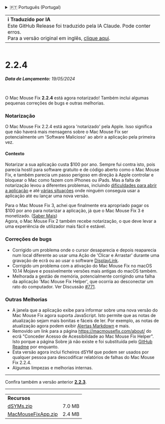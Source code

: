 <details>
<summary>🇵🇹 Português (Portugal)</summary>

[🇬🇧 English (GitHub)](https://github.com/noah-nuebling/mac-mouse-fix/releases/tag/2.2.4)\
[🇦🇩 Català](https://redirect.macmousefix.com/?target=mmf-release&tag=2.2.4&locale=ca)\
[🇩🇪 Deutsch](https://redirect.macmousefix.com/?target=mmf-release&tag=2.2.4&locale=de)\
[🇪🇸 Español](https://redirect.macmousefix.com/?target=mmf-release&tag=2.2.4&locale=es)\
[🇫🇷 Français](https://redirect.macmousefix.com/?target=mmf-release&tag=2.2.4&locale=fr)\
[🇮🇩 Indonesia](https://redirect.macmousefix.com/?target=mmf-release&tag=2.2.4&locale=id)\
[🇮🇹 Italiano](https://redirect.macmousefix.com/?target=mmf-release&tag=2.2.4&locale=it)\
[🇭🇺 Magyar](https://redirect.macmousefix.com/?target=mmf-release&tag=2.2.4&locale=hu)\
[🇳🇱 Nederlands](https://redirect.macmousefix.com/?target=mmf-release&tag=2.2.4&locale=nl)\
[🇵🇱 Polski](https://redirect.macmousefix.com/?target=mmf-release&tag=2.2.4&locale=pl)\
[🇧🇷 Português (Brasil)](https://redirect.macmousefix.com/?target=mmf-release&tag=2.2.4&locale=pt-BR)\
**🇵🇹 Português (Portugal)**\
[🇷🇴 Română](https://redirect.macmousefix.com/?target=mmf-release&tag=2.2.4&locale=ro)\
[🇸🇪 Svenska](https://redirect.macmousefix.com/?target=mmf-release&tag=2.2.4&locale=sv)\
[🇻🇳 Tiếng Việt](https://redirect.macmousefix.com/?target=mmf-release&tag=2.2.4&locale=vi)\
[🇹🇷 Türkçe](https://redirect.macmousefix.com/?target=mmf-release&tag=2.2.4&locale=tr)\
[🇨🇿 Čeština](https://redirect.macmousefix.com/?target=mmf-release&tag=2.2.4&locale=cs)\
[🇬🇷 Ελληνικά](https://redirect.macmousefix.com/?target=mmf-release&tag=2.2.4&locale=el)\
[🇷🇺 Русский](https://redirect.macmousefix.com/?target=mmf-release&tag=2.2.4&locale=ru)\
[🇺🇦 Українська](https://redirect.macmousefix.com/?target=mmf-release&tag=2.2.4&locale=uk)\
[🇮🇱 עברית](https://redirect.macmousefix.com/?target=mmf-release&tag=2.2.4&locale=he)\
[🇸🇦 العربية](https://redirect.macmousefix.com/?target=mmf-release&tag=2.2.4&locale=ar)\
[🇮🇳 हिन्दी](https://redirect.macmousefix.com/?target=mmf-release&tag=2.2.4&locale=hi)\
[🇹🇭 ไทย](https://redirect.macmousefix.com/?target=mmf-release&tag=2.2.4&locale=th)\
[🇨🇳 中文 (简体)](https://redirect.macmousefix.com/?target=mmf-release&tag=2.2.4&locale=zh-Hans)\
[🇨🇳 中文 (繁體)](https://redirect.macmousefix.com/?target=mmf-release&tag=2.2.4&locale=zh-Hant)\
[🇭🇰 中文（香港)](https://redirect.macmousefix.com/?target=mmf-release&tag=2.2.4&locale=zh-HK)\
[🇯🇵 日本語](https://redirect.macmousefix.com/?target=mmf-release&tag=2.2.4&locale=ja)\
[🇰🇷 한국어](https://redirect.macmousefix.com/?target=mmf-release&tag=2.2.4&locale=ko)\
[Help translate Mac Mouse Fix to different languages!](https://github.com/noah-nuebling/mac-mouse-fix/discussions/731)
</details>
<table align=><td>
<b>ℹ️ Traduzido por IA</b><br>
Este GitHub Release foi traduzido pela IA Claude. Pode conter erros.<br>
Para a versão original em inglês, <a href="https://github.com/noah-nuebling/mac-mouse-fix/releases/tag/2.2.4">clique aqui</a>.
</td></table>

<table></table>

# 2.2.4
***Data de Lançamento:** 19/05/2024*

<br>

O Mac Mouse Fix **2.2.4** está agora notarizado! Também inclui algumas pequenas correções de bugs e outras melhorias.

### **Notarização**

O Mac Mouse Fix 2.2.4 está agora 'notarizado' pela Apple. Isso significa que não haverá mais mensagens sobre o Mac Mouse Fix ser potencialmente um 'Software Malicioso' ao abrir a aplicação pela primeira vez.

#### Contexto

Notarizar a sua aplicação custa $100 por ano. Sempre fui contra isto, pois parecia hostil para software gratuito e de código aberto como o Mac Mouse Fix, e também parecia um passo perigoso em direção à Apple controlar e bloquear o Mac como fazem com iPhones ou iPads. Mas a falta de notarização levou a diferentes problemas, incluindo [dificuldades para abrir a aplicação](https://github.com/noah-nuebling/mac-mouse-fix/discussions/114) e até [várias situações](https://github.com/noah-nuebling/mac-mouse-fix/issues/95) onde ninguém conseguia usar a aplicação até eu lançar uma nova versão.

Para o Mac Mouse Fix 3, achei que finalmente era apropriado pagar os $100 por ano para notarizar a aplicação, já que o Mac Mouse Fix 3 é monetizado. ([Saber Mais](https://redirect.macmousefix.com/?target=mmf-release&tag=3.0.0&locale=pt-PT)) \
Agora, o Mac Mouse Fix 2 também recebe notarização, o que deve levar a uma experiência de utilizador mais fácil e estável.

### **Correções de bugs**

- Corrigido um problema onde o cursor desaparecia e depois reaparecia num local diferente ao usar uma Ação de 'Clicar e Arrastar' durante uma gravação de ecrã ou ao usar o software [DisplayLink](https://www.synaptics.com/products/displaylink-graphics).
- Corrigido um problema com a ativação do Mac Mouse Fix no macOS 10.14 Mojave e possivelmente versões mais antigas do macOS também.
- Melhorada a gestão de memória, potencialmente corrigindo uma falha da aplicação 'Mac Mouse Fix Helper', que ocorria ao desconectar um rato do computador. Ver Discussão [#771](https://github.com/noah-nuebling/mac-mouse-fix/discussions/771).

### **Outras Melhorias**

- A janela que a aplicação exibe para informar sobre uma nova versão do Mac Mouse Fix agora suporta JavaScript. Isto permite que as notas de atualização sejam mais bonitas e fáceis de ler. Por exemplo, as notas de atualização agora podem exibir [Alertas Markdown](https://github.com/orgs/community/discussions/16925) e mais.
- Removido um link para a página https://macmousefix.com/about/ do ecrã "Conceder Acesso de Acessibilidade ao Mac Mouse Fix Helper". Isto porque a página Sobre já não existe e foi substituída pelo [GitHub Readme](https://github.com/noah-nuebling/mac-mouse-fix) por enquanto.
- Esta versão agora inclui ficheiros dSYM que podem ser usados por qualquer pessoa para descodificar relatórios de falhas do Mac Mouse Fix 2.2.4.
- Algumas limpezas e melhorias internas.

---

Confira também a versão anterior [**2.2.3**](https://redirect.macmousefix.com/?target=mmf-release&tag=2.2.3&locale=pt-PT).

---

<table align="start">
<tr>
    <td colspan=2>
        <b>Recursos</b>
    </td>
</tr>
<tr>
    <td><a href="https://github.com/noah-nuebling/mac-mouse-fix/releases/download/2.2.4/dSYMs.zip">dSYMs.zip</a></td>
    <td>7.0 MB</td>
</tr>
<tr>
    <td><a href="https://github.com/noah-nuebling/mac-mouse-fix/releases/download/2.2.4/MacMouseFixApp.zip">MacMouseFixApp.zip</a></td>
    <td>2.4 MB</td>
</tr>
</table>